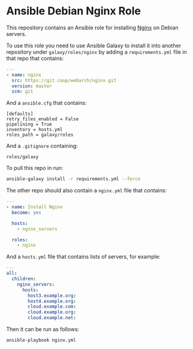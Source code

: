 # Ansible Debian Nginx Role 

This repository contains an Ansible role for installing [Nginx](https://nginx.org/en/) on Debian servers.

To use this role you need to use Ansible Galaxy to install it into another repository under `galaxy/roles/nginx` by adding a `requirements.yml` file in that repo that contains:

```yml
---
- name: nginx
  src: https://git.coop/webarch/nginx.git
  version: master
  scm: git
```

And a `ansible.cfg` that contains:

```
[defaults]
retry_files_enabled = False
pipelining = True
inventory = hosts.yml
roles_path = galaxy/roles

```

And a `.gitignore` containing:

```
roles/galaxy
```

To pull this repo in run:

```bash
ansible-galaxy install -r requirements.yml --force 
```

The other repo should also contain a `nginx.yml` file that contains:

```yml
---
- name: Install Nginx
  become: yes

  hosts:
    - nginx_servers

  roles:
    - nginx
```

And a `hosts.yml` file that contains lists of servers, for example:

```yml
---
all:
  children:
    nginx_servers:
      hosts:
        host3.example.org:
        host4.example.org:
        cloud.example.com:
        cloud.example.org:
        cloud.example.net:
```

Then it can be run as follows:

```bash
ansible-playbook nginx.yml 
```
